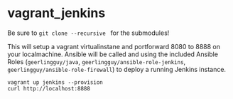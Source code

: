 vagrant_jenkins
=======================

Be sure to `git clone --recursive ` for the submodules!


This will setup a vagrant virtualinstane and portforward 8080 to 8888 on your localmachine.
Ansible will be called and using the included Ansible Roles (`geerlingguy/java`, `geerlingguy/ansible-role-jenkins`, `geerlingguy/ansible-role-firewall`) to deploy a running Jenkins instance.

    vagrant up jenkins --provision
    curl http://localhost:8888

